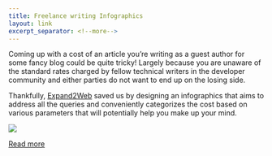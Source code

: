```yaml
---
title: Freelance writing Infographics
layout: link
excerpt_separator: <!--more-->
---
```


Coming up with a cost of an article you’re writing as a guest author for some fancy blog could be quite tricky! Largely because you are unaware of the standard rates charged by fellow technical writers in the developer community and either parties do not want to end up on the losing side.

<!--more-->

Thankfully, [Expand2Web](http://expand2web.com) saved us by designing an infographics that aims to address all the queries and conveniently categorizes the cost based on various parameters that will potentially help you make up your mind.

![](https://res.cloudinary.com/dw9fem4ki/image/upload/v1410708042/copywriting-infographic-expand2web_short_twfvuv.jpg)

[Read more](http://www.expand2web.com/blog/copywriting-infographic/)